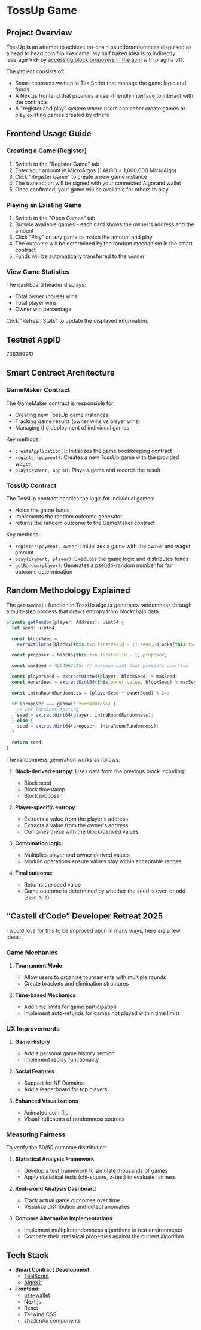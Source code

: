 # TossUp Game

## Project Overview

TossUp is an attempt to achieve on-chain psuedorandomness disguised as a head to head coin flip like game. My half baked idea is to indirectly leverage VRF by [accessing block proposers in the avm](https://github.com/algorandfoundation/TEALScript/blob/dev/tests/contracts/avm11.algo.ts#L30) with pragma v11.

The project consists of:

- Smart contracts written in TealScript that manage the game logic and funds
- A Next.js frontend that provides a user-friendly interface to interact with the contracts
- A "register and play" system where users can either create games or play existing games created by others

## Frontend Usage Guide

### Creating a Game (Register)

1. Switch to the "Register Game" tab
2. Enter your amount in MicroAlgos (1 ALGO = 1,000,000 MicroAlgo)
3. Click "Register Game" to create a new game instance
4. The transaction will be signed with your connected Algorand wallet
5. Once confirmed, your game will be available for others to play

### Playing an Existing Game

1. Switch to the "Open Games" tab
2. Browse available games - each card shows the owner's address and the amount
3. Click "Play" on any game to match the amount and play
4. The outcome will be determined by the random mechanism in the smart contract
5. Funds will be automatically transferred to the winner

### View Game Statistics

The dashboard header displays:

- Total owner (house) wins
- Total player wins
- Owner win percentage

Click "Refresh Stats" to update the displayed information.

## Testnet AppID

736389917

## Smart Contract Architecture

### GameMaker Contract

The GameMaker contract is responsible for:

- Creating new TossUp game instances
- Tracking game results (owner wins vs player wins)
- Managing the deployment of individual games

Key methods:

- `createApplication()`: Initializes the game bookkeeping contract
- `register(payment)`: Creates a new TossUp game with the provided wager
- `play(payment, appID)`: Plays a game and records the result

### TossUp Contract

The TossUp contract handles the logic for individual games:

- Holds the game funds
- Implements the random outcome generator
- returns the random outcome to the GameMaker contract

Key methods:

- `register(payment, owner)`: Initializes a game with the owner and wager amount
- `play(payment, player)`: Executes the game logic and distributes funds
- `getRandom(player)`: Generates a pseudo-random number for fair outcome determination

## Random Methodology Explained

The `getRandom()` function in TossUp.algo.ts generates randomness through a multi-step process that draws entropy from blockchain data:

```typescript
private getRandom(player: Address): uint64 {
  let seed: uint64;

  const blockSeed =
    extractUint64(blocks[this.txn.firstValid - 1].seed, blocks[this.txn.firstValid - 1].timestamp % 24) % 24;

  const proposer = blocks[this.txn.firstValid - 1].proposer;

  const maxSeed = 4294967295; // maximum uint that prevents overflow

  const playerSeed = extractUint64(player, blockSeed) % maxSeed;
  const ownerSeed = extractUint64(this.owner.value, blockSeed) % maxSeed;

  const intraRoundRandomness = (playerSeed * ownerSeed) % 24;

  if (proposer === globals.zeroAddress) {
    // For localnet testing
    seed = extractUint64(player, intraRoundRandomness);
  } else {
    seed = extractUint64(proposer, intraRoundRandomness);
  }

  return seed;
}
```

The randomness generation works as follows:

1. **Block-derived entropy**: Uses data from the previous block including:

   - Block seed
   - Block timestamp
   - Block proposer

2. **Player-specific entropy**:

   - Extracts a value from the player's address
   - Extracts a value from the owner's address
   - Combines these with the block-derived values

3. **Combination logic**:

   - Multiplies player and owner derived values
   - Modulo operations ensure values stay within acceptable ranges

4. **Final outcome**:
   - Returns the seed value
   - Game outcome is determined by whether the seed is even or odd (`seed % 2`)

## “Castell d’Code” Developer Retreat 2025

I would love for this to be improved upon in many ways, here are a few ideas:

### Game Mechanics

1. **Tournament Mode**

   - Allow users to organize tournaments with multiple rounds
   - Create brackets and elimination structures

2. **Time-based Mechanics**
   - Add time limits for game participation
   - Implement auto-refunds for games not played within time limits

### UX Improvements

1. **Game History**

   - Add a personal game history section
   - Implement replay functionality

2. **Social Features**

   - Support for NF Domains
   - Add a leaderboard for top players

3. **Enhanced Visualizations**
   - Animated coin flip
   - Visual indicators of randomness sources

### Measuring Fairness

To verify the 50/50 outcome distribution:

1. **Statistical Analysis Framework**

   - Develop a test framework to simulate thousands of games
   - Apply statistical tests (chi-square, z-test) to evaluate fairness

2. **Real-world Analysis Dashboard**

   - Track actual game outcomes over time
   - Visualize distribution and detect anomalies

3. **Compare Alternative Implementations**
   - Implement multiple randomness algorithms in test environments
   - Compare their statistical properties against the current algorithm

## Tech Stack

- **Smart Contract Development**:
  - [TealScript](https://github.com/algorandfoundation/TEALScript)
  - [AlgoKit](https://github.com/algorandfoundation/algokit-cli)
- **Frontend**:
  - [use-wallet](https://github.com/TxnLab/use-wallet)
  - Next.js
  - React
  - Tailwind CSS
  - shadcn/ui components
